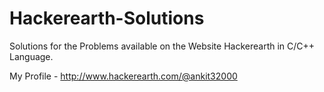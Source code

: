 # Hackerearth-Solutions
Solutions for the Problems available on the Website Hackerearth in C/C++ Language.

My Profile - http://www.hackerearth.com/@ankit32000
